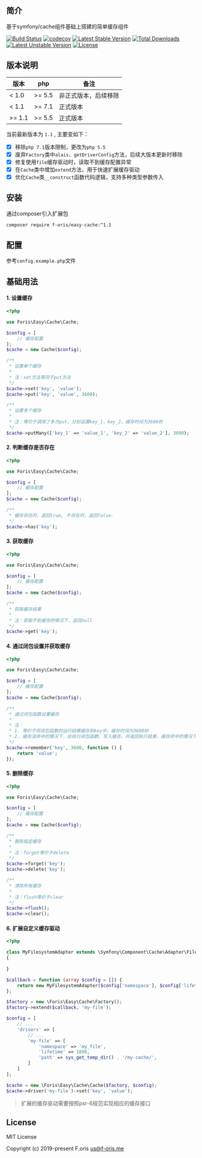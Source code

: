 ## 简介

基于symfony/cache组件基础上搭建的简单缓存组件

[![Build Status](https://travis-ci.com/itsanr-oris/easy-cache.svg?branch=master)](https://travis-ci.com/itsanr-oris/easy-cache)
[![codecov](https://codecov.io/gh/itsanr-oris/easy-cache/branch/master/graph/badge.svg?token=b5M4CKN8j1)](https://codecov.io/gh/itsanr-oris/easy-cache)
[![Latest Stable Version](https://poser.pugx.org/f-oris/easy-cache/v)](//packagist.org/packages/f-oris/easy-cache)
[![Total Downloads](https://poser.pugx.org/f-oris/easy-cache/downloads)](//packagist.org/packages/f-oris/easy-cache)
[![Latest Unstable Version](https://poser.pugx.org/f-oris/easy-cache/v/unstable)](//packagist.org/packages/f-oris/easy-cache)
[![License](https://poser.pugx.org/f-oris/easy-cache/license)](//packagist.org/packages/f-oris/easy-cache)

## 版本说明

|  版本 | php | 备注  |
|  ---  | ---- | ---- |
| < 1.0 | >= 5.5 | 非正式版本，后续移除 |
| < 1.1 | >= 7.1 | 正式版本 |
| >= 1.1 | >= 5.5 | 正式版本 |

当前最新版本为 `1.1` , 主要变如下：

- [x] 移除`php 7.1`版本限制，更改为`php 5.5`
- [x] 废弃`Factory`类中`alais`、`getDriverConfig`方法，后续大版本更新时移除
- [x] 修复使用`file`缓存驱动时，读取不到缓存配置异常
- [x] 在`Cache`类中增加`extend`方法，用于快速扩展缓存驱动
- [x] 优化`Cache`类`__construct`函数代码逻辑，支持多种类型参数传入

## 安装

通过composer引入扩展包

```bash
composer require f-oris/easy-cache:^1.1
```

## 配置

参考`config.example.php`文件

## 基础用法

#### 1. 设置缓存

```php
<?php

use Foris\Easy\Cache\Cache;

$config = [
    // 缓存配置
];
$cache = new Cache($config);

/**
 * 设置单个缓存
 * 
 * 注：set方法等同于put方法
 */
$cache->set('key', 'value');
$cache->put('key', 'value', 3600);

/**
 * 设置多个缓存
 * 
 * 注：等价于调用了多次put，分别设置key_1，key_2，缓存时间为3600秒
 */
$cache->putMany(['key_1' => 'value_1', 'key_2' => 'value_2'], 3600);
```

#### 2. 判断缓存是否存在

```php
<?php

use Foris\Easy\Cache\Cache;

$config = [
    // 缓存配置
];
$cache = new Cache($config);

/**
 * 缓存存在时，返回true, 不存在时，返回false.
 */
$cache->has('key');

```

#### 3. 获取缓存

```php
<?php

use Foris\Easy\Cache\Cache;

$config = [
    // 缓存配置
];
$cache = new Cache($config);

/**
 * 获取缓存结果
 * 
 * 注：获取不到缓存的情况下，返回null
 */
$cache->get('key');
```

#### 4. 通过闭包设置并获取缓存

```php
<?php

use Foris\Easy\Cache\Cache;

$config = [
    // 缓存配置
];
$cache = new Cache($config);

/**
 * 通过闭包函数设置缓存
 * 
 * 注：
 * 1. 等价于将闭包函数的运行结果缓存到key中，缓存时间为3600秒
 * 2. 缓存没命中的情况下，会执行闭包函数，写入缓存，并返回执行结果，缓存命中的情况下，直接返回缓存结果
 */
$cache->remember('key', 3600, function () {
    return 'value';
});
```

#### 5. 删除缓存

```php
<?php

use Foris\Easy\Cache\Cache;

$config = [
    // 缓存配置
];
$cache = new Cache($config);

/**
 * 删除指定缓存
 *
 * 注：forget等价于delete 
 */
$cache->forget('key');
$cache->delete('key');

/**
 * 清除所有缓存
 * 
 * 注：flush等价于clear
 */
$cache->flush();
$cache->clear();
```

#### 6. 扩展自定义缓存驱动

```php
<?php

class MyFilesystemAdapter extends \Symfony\Component\Cache\Adapter\FilesystemAdapter
{
    
}

$callback = function (array $config = []) {
    return new MyFilesystemAdapter($config['namespace'], $config['lifetime'], $config['path']);
};

$factory = new \Foris\Easy\Cache\Factory();
$factory->extend($callback, 'my-file');

$config = [
    // ...
    'drivers' => [
        // ...
        'my-file' => [
            'namespace' => 'my_file',
            'lifetime' => 1800,
            'path' => sys_get_temp_dir() . '/my-cache/',  
        ]
    ]
];

$cache = new \Foris\Easy\Cache\Cache($factory, $config);
$cache->driver('my-file')->set('key', 'value');

```

> 扩展的缓存驱动需要按照psr-6规范实现相应的缓存接口

## License

MIT License

Copyright (c) 2019-present F.oris <us@f-oris.me>
